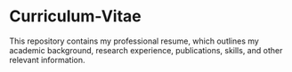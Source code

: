 # Curriculum-Vitae
This repository contains my professional resume, which outlines my academic background, research experience, publications, skills, and other relevant information.
